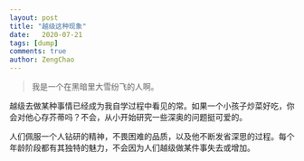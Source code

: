 ```yaml
---
layout: post
title: "越级这种现象"
date:   2020-07-21
tags: [dump]
comments: true
author: ZengChao
---
```


> 我是一个在黑暗里大雪纷飞的人啊。

越级去做某种事情已经成为我自学过程中看见的常。如果一个小孩子炒菜好吃，你会对他心存芥蒂吗？不会，从小开始研究一些深奥的问题挺可爱的。

人们佩服一个人钻研的精神，不畏困难的品质，以及他不断发省深思的过程。每个年龄阶段都有其独特的魅力，不会因为人们越级做某件事失去或增加。
